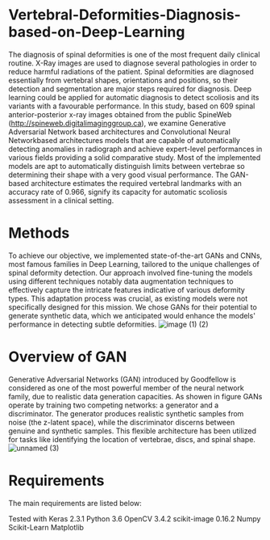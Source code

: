 # Vertebral-Deformities-Diagnosis-based-on-Deep-Learning
The diagnosis of spinal deformities is one of the most frequent daily clinical routine.
X-Ray images are used to diagnose several pathologies in order to reduce harmful radiations of the patient.
Spinal deformities are diagnosed essentially from vertebral shapes, orientations and positions, so their detection and segmentation are major steps required for diagnosis. 
Deep learning could be applied for automatic diagnosis to detect scoliosis and its variants with a favourable performance. In this study, based on 609 spinal anterior-posterior x-ray images obtained from the public SpineWeb (http://spineweb.digitalimaginggroup.ca), we examine Generative Adversarial Network based architectures and Convolutional Neural Networkbased architectures models that are capable of automatically detecting anomalies in radiograph and achieve expert-level performances in various fields providing a solid comparative study.
Most of the implemented models are apt to automatically distinguish limits between vertebrae so determining their shape with a very good visual performance. The GAN-based architecture estimates the required vertebral landmarks with an accuracy rate of 0.966, signify its capacity for automatic scoliosis assessment in a clinical setting.

# Methods
To achieve our objective, we implemented state-of-the-art GANs and CNNs, most famous families in Deep Learning, tailored to the unique challenges of spinal deformity detection. Our approach involved fine-tuning the models using different techniques notably data augmentation techniques to effectively capture the intricate features indicative of various deformity types. This adaptation process was crucial, as existing models were not specifically designed for this mission. We chose GANs for their potential to generate synthetic data, which we anticipated would enhance the models' performance in detecting subtle deformities.
![image (1) (2)](https://github.com/nabinabila/Vertebral-Deformities-Diagnosis-based-on-Deep-Learning/assets/52214161/a5535ca5-ad69-4489-b007-4287f6234268)
# Overview of GAN
Generative Adversarial Networks (GAN) introduced by Goodfellow is considered as one of the most powerful member of the neural network family, due to realistic data generation capacities.
As showen in figure GANs operate by training two competing networks: a generator and a discriminator. The generator produces realistic synthetic samples from noise (the z-latent space), while the discriminator discerns between genuine and synthetic samples. This flexible architecture has been utilized for tasks like identifying the location of vertebrae, discs, and spinal shape.
![unnamed (3)](https://github.com/nabinabila/Vertebral-Deformities-Diagnosis-based-on-Deep-Learning/assets/52214161/03afe3e0-e2bd-46f0-b622-1f67bc4e7683)

# Requirements
The main requirements are listed below:

Tested with Keras 2.3.1
Python 3.6
OpenCV 3.4.2
scikit-image 0.16.2
Numpy
Scikit-Learn
Matplotlib

